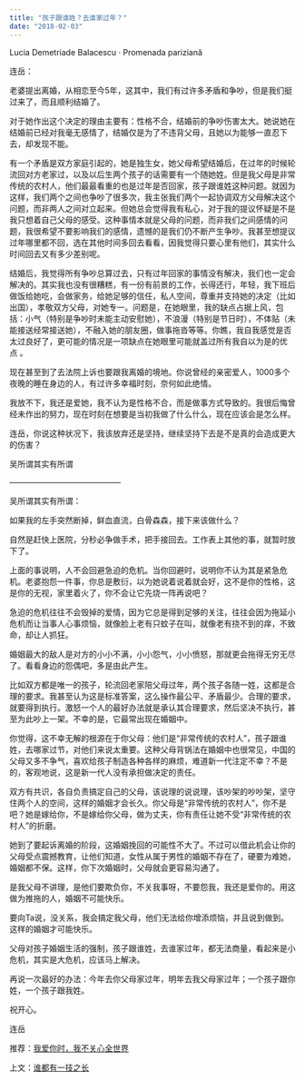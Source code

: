 ```yaml
---
title: "孩子跟谁姓？去谁家过年？"
date: "2018-02-03"
---
```


Lucia Demetriade Balacescu · Promenada pariziană

连岳：

老婆提出离婚，从相恋至今5年，这其中，我们有过许多矛盾和争吵，但是我们挺过来了，而且顺利结婚了。

对于她作出这个决定的理由主要有：性格不合，结婚前的争吵伤害太大。她说她在结婚前已经对我毫无感情了，结婚仅是为了不违背父母，且她以为能够一直忍下去，却发现不能。

有一个矛盾是双方家庭引起的，她是独生女，她父母希望结婚后，在过年的时候轮流回对方老家过，以及以后生两个孩子的话需要有一个随她姓。但是我父母是非常传统的农村人，他们最最看重的也是过年是否回家，孩子跟谁姓这种问题。就因为这样，我们两个之间也争吵了很多次，我主张我们两个一起协调双方父母解决这个问题，而非两人之间对立起来。但她总会觉得我有私心，对于我的提议怀疑是不是我只想着自己父母的感受。这种事情本就是父母的问题，而非我们之间感情的问题，我很希望不要影响我们的感情，遗憾的是我们仍不断产生争吵。我甚至想提议过年哪里都不回，选在其他时间多回去看看，因我觉得只要心里有他们，其实什么时间回去又有多少差别呢。

结婚后，我觉得所有争吵总算过去，只有过年回家的事情没有解决，我们也一定会解决的。其实我也没有很糟糕，有一份有前景的工作，长得还行，年轻，我下班后做饭给她吃，会做家务，给她足够的信任，私人空间，尊重并支持她的决定（比如出国），孝敬双方父母，对她专一。问题是，在她眼里，我的缺点占据上风，包括：小气（特别是争吵时未能主动安慰她），不浪漫（特别是节日时），不体贴（未能接送经常接送她），不融入她的朋友圈，做事拖沓等等。你瞧，我自我感觉是否太过良好了，更可能的情况是一项缺点在她眼里可能就盖过所有我自以为是的优点 。

现在甚至到了去法院上诉也要跟我离婚的境地。你说曾经的亲密爱人，1000多个夜晚的睡在身边的人，有过许多幸福时刻，奈何如此绝情。

我放不下，我还是爱她，我不认为是性格不合，而是做事方式导致的。我很后悔曾经未作出的努力，现在时刻在想要是当初我做了什么什么，现在应该会是怎么样。

连岳，你说这种状况下，我该放弃还是坚持，继续坚持下去是不是真的会造成更大的伤害？

吴所谓其实有所谓

——————————————

吴所谓其实有所谓：

如果我的左手突然断掉，鲜血直流，白骨森森，接下来该做什么？

自然是赶快上医院，分秒必争做手术，把手接回去。工作表上其他的事，就暂时放下了。

上面的事说明，人不会回避急迫的危机。当你回避时，说明你不认为其是紧急危机。老婆抱怨一件事，你总是敷衍，以为她说着说着就会好，这不是你的性格，这是你的无视，家里着火了，你不会让它先烧一阵再说吧？

急迫的危机往往不会毁掉的爱情，因为它总是得到足够的关注，往往会因为拖延小危机而让当事人心事烦恼，就像脸上老有只蚊子在叫，就像老有挠不到的痒，不致命，却让人抓狂。

婚姻最大的敌人是对方的小小不满，小小怨气，小小愤怒，那就更会拖得无穷无尽了。看看身边的怨偶吧，多是由此产生。

比如双方都是唯一的孩子，轮流回老家陪父母过年，两个孩子各随一姓，这都是合理的要求。我甚至认为这是标准答案，这么操作最公平、矛盾最少。合理的要求，就要得到执行。激怒一个人的最好办法就是承认其合理要求，然后坚决不执行，甚至为此吵上一架。不幸的是，它最常出现在婚姻中。

你觉得，这不幸无解的根源在于你父母：他们是“非常传统的农村人”，孩子跟谁姓，去哪家过节，对他们来说太重要。这种父母背锅法在婚姻中也很常见，中国的父母又多不争气，喜欢给孩子制造各种各样的麻烦，难道新一代注定不幸？不是的，客观地说，这是新一代人没有承担做决定的责任。

双方有共识，各自负责搞定自己的父母，该说理的说说理，该吵架的吵吵架，坚守住两个人的空间，这样的婚姻才会长久。你父母是“非常传统的农村人”，你不是吧？她是嫁给你，不是嫁给你父母，做为丈夫，你有责任让她不受“非常传统的农村人”的折磨。

她到了要起诉离婚的阶段，这婚姻挽回的可能性不大了。不过可以借此机会让你的父母受点震撼教育，让他们知道，女性从属于男性的婚姻不存在了，硬要为难她，婚姻都不保。这样，你下次婚姻时，父母就会更容易沟通了。

是我父母不讲理，是他们要欺负你，不关我事呀，不要怨我，我还是爱你的。用这做为推拖的人，婚姻不可能快乐。

要向Ta说，没关系，我会搞定我父母，他们无法给你增添烦恼，并且说到做到。这样的婚姻才可能快乐。

父母对孩子婚姻生活的强制，孩子跟谁姓，去谁家过年，都无法商量，看起来是小危机，其实是大危机，应该马上解决。

再说一次最好的办法：今年去你父母家过年，明年去我父母家过年；一个孩子跟你姓，一个孩子跟我姓。

祝开心。

连岳

推荐：[我爱你时，我不关心全世界](http://mp.weixin.qq.com/s?__biz=MjM5NDU0Mjk2MQ==&mid=2651625366&idx=1&sn=c0c4c601132261a9b61e0021e1bf6b86&chksm=bd7e13888a099a9e49a5389eb4f4bb31a94256772cf9c30cf78981a9354a1ddb9bafb433d0a2&scene=21#wechat_redirect)

上文：[谁都有一技之长](http://mp.weixin.qq.com/s?__biz=MjM5NDU0Mjk2MQ==&mid=2651625496&idx=1&sn=b12917c99d9470fe78276f1f50d19970&chksm=bd7e1c068a0995109a8155b26492a42235aa929c9d79ac201c9f12eb9e9052f5de81525516fd&scene=21#wechat_redirect)
